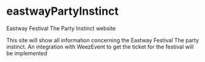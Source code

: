 # eastwayPartyInstinct
Eastway Festival The Party Instinct website

This site will show all information concerning the Eastway Festival The party instinct. An integration with WeezEvent to get the ticket for the festival will be implemented

